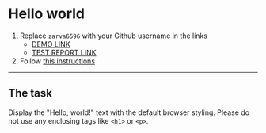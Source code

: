 # Hello world
1. Replace `zarva6596` with your Github username in the links
    - [DEMO LINK](https://zarva6596.github.io/layout_hello-world/) <br>
    - [TEST REPORT LINK](https://zarva6596.github.io/layout_hello-world/report/html_report/)
2. Follow [this instructions](https://mate-academy.github.io/layout_task-guideline/)
___

## The task
Display the "Hello, world!" text with the default browser styling. Please do not
use any enclosing tags like `<h1>` or `<p>`.
